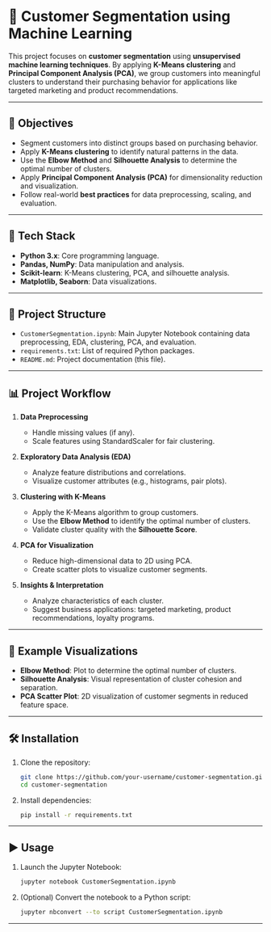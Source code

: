 # 🛒 Customer Segmentation using Machine Learning

This project focuses on **customer segmentation** using **unsupervised machine learning techniques**. By applying **K-Means clustering** and **Principal Component Analysis (PCA)**, we group customers into meaningful clusters to understand their purchasing behavior for applications like targeted marketing and product recommendations.

---

## 📌 Objectives

- Segment customers into distinct groups based on purchasing behavior.
- Apply **K-Means clustering** to identify natural patterns in the data.
- Use the **Elbow Method** and **Silhouette Analysis** to determine the optimal number of clusters.
- Apply **Principal Component Analysis (PCA)** for dimensionality reduction and visualization.
- Follow real-world **best practices** for data preprocessing, scaling, and evaluation.

---

## 🧰 Tech Stack

- **Python 3.x**: Core programming language.
- **Pandas, NumPy**: Data manipulation and analysis.
- **Scikit-learn**: K-Means clustering, PCA, and silhouette analysis.
- **Matplotlib, Seaborn**: Data visualizations.

---

## 📂 Project Structure

- `CustomerSegmentation.ipynb`: Main Jupyter Notebook containing data preprocessing, EDA, clustering, PCA, and evaluation.
- `requirements.txt`: List of required Python packages.
- `README.md`: Project documentation (this file).

---

## 📊 Project Workflow

1. **Data Preprocessing**  
   - Handle missing values (if any).  
   - Scale features using StandardScaler for fair clustering.  

2. **Exploratory Data Analysis (EDA)**  
   - Analyze feature distributions and correlations.  
   - Visualize customer attributes (e.g., histograms, pair plots).  

3. **Clustering with K-Means**  
   - Apply the K-Means algorithm to group customers.  
   - Use the **Elbow Method** to identify the optimal number of clusters.  
   - Validate cluster quality with the **Silhouette Score**.  

4. **PCA for Visualization**  
   - Reduce high-dimensional data to 2D using PCA.  
   - Create scatter plots to visualize customer segments.  

5. **Insights & Interpretation**  
   - Analyze characteristics of each cluster.  
   - Suggest business applications: targeted marketing, product recommendations, loyalty programs.

---

## 📌 Example Visualizations

- **Elbow Method**: Plot to determine the optimal number of clusters.
- **Silhouette Analysis**: Visual representation of cluster cohesion and separation.
- **PCA Scatter Plot**: 2D visualization of customer segments in reduced feature space.

---

## 🛠️ Installation

1. Clone the repository:
   ```bash
   git clone https://github.com/your-username/customer-segmentation.git
   cd customer-segmentation
   ```

2. Install dependencies:
   ```bash
   pip install -r requirements.txt
   ```

---

## ▶️ Usage

1. Launch the Jupyter Notebook:
   ```bash
   jupyter notebook CustomerSegmentation.ipynb
   ```

2. (Optional) Convert the notebook to a Python script:
   ```bash
   jupyter nbconvert --to script CustomerSegmentation.ipynb
   ```

---